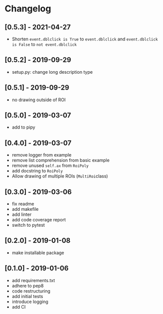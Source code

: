 # Changelog

## [0.5.3] - 2021-04-27
* Shorten `event.dblclick is True` to `event.dblclick` and
 `event.dblclick is False` to `not event.dblclick`

## [0.5.2] - 2019-09-29
* setup.py: change long description type

## [0.5.1] - 2019-09-29
* no drawing outside of ROI

## [0.5.0] - 2019-03-07
* add to pipy

## [0.4.0] - 2019-03-07
* remove logger from example
* remove list comprehension from basic example
* remove unused `self.ax` from `RoiPoly`
* add docstring to `RoiPoly`
* Allow drawing of multiple ROIs (`MultiRoi`class)

## [0.3.0] - 2019-03-06
* fix readme
* add makefile
* add linter
* add code coverage report
* switch to pytest

## [0.2.0] - 2019-01-08
* make installable package

## [0.1.0] - 2019-01-06
* add requirements.txt
* adhere to pep8
* code restructuring
* add initial tests
* introduce logging
* add CI
